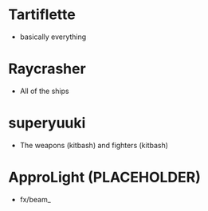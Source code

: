 # Tartiflette
- basically everything

# Raycrasher
- All of the ships

# superyuuki
- The weapons (kitbash) and fighters (kitbash)

# ApproLight (PLACEHOLDER)
- fx/beam_
